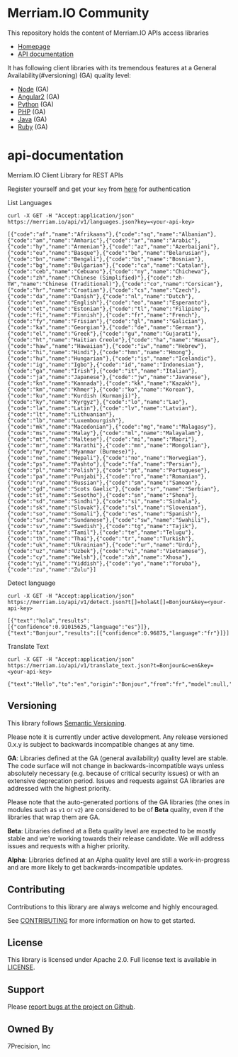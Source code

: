 # Merriam.IO Community

This repository holds the content of Merriam.IO APIs access libraries

* [Homepage](https://merriam.github.io/)
* [API documentation](#api-documentation)

It has following client libraries with its tremendous features at a General Availability(#versioning) (GA) quality level:

* [Node](https://github.com/MerriamIO/merriam-node) (GA)
* [Angular2](https://github.com/MerriamIO/merriam-angular2) (GA)
* [Python](https://github.com/MerriamIO/merriam-node) (GA)
* [PHP](https://github.com/MerriamIO/merriam-php) (GA)
* [Java](https://github.com/MerriamIO/merriam-java) (GA)
* [Ruby](https://github.com/MerriamIO/merriam-node) (GA)

# api-documentation

Merriam.IO Client Library for REST APIs

Register yourself and get your `key` from [here](https://merriam.io) for authentication

List Languages

```
curl -X GET -H "Accept:application/json" https://merriam.io/api/v1/languages.json?key=<your-api-key>

[{"code":"af","name":"Afrikaans"},{"code":"sq","name":"Albanian"},{"code":"am","name":"Amharic"},{"code":"ar","name":"Arabic"},{"code":"hy","name":"Armenian"},{"code":"az","name":"Azerbaijani"},{"code":"eu","name":"Basque"},{"code":"be","name":"Belarusian"},{"code":"bn","name":"Bengali"},{"code":"bs","name":"Bosnian"},{"code":"bg","name":"Bulgarian"},{"code":"ca","name":"Catalan"},{"code":"ceb","name":"Cebuano"},{"code":"ny","name":"Chichewa"},{"code":"zh","name":"Chinese (Simplified)"},{"code":"zh-TW","name":"Chinese (Traditional)"},{"code":"co","name":"Corsican"},{"code":"hr","name":"Croatian"},{"code":"cs","name":"Czech"},{"code":"da","name":"Danish"},{"code":"nl","name":"Dutch"},{"code":"en","name":"English"},{"code":"eo","name":"Esperanto"},{"code":"et","name":"Estonian"},{"code":"tl","name":"Filipino"},{"code":"fi","name":"Finnish"},{"code":"fr","name":"French"},{"code":"fy","name":"Frisian"},{"code":"gl","name":"Galician"},{"code":"ka","name":"Georgian"},{"code":"de","name":"German"},{"code":"el","name":"Greek"},{"code":"gu","name":"Gujarati"},{"code":"ht","name":"Haitian Creole"},{"code":"ha","name":"Hausa"},{"code":"haw","name":"Hawaiian"},{"code":"iw","name":"Hebrew"},{"code":"hi","name":"Hindi"},{"code":"hmn","name":"Hmong"},{"code":"hu","name":"Hungarian"},{"code":"is","name":"Icelandic"},{"code":"ig","name":"Igbo"},{"code":"id","name":"Indonesian"},{"code":"ga","name":"Irish"},{"code":"it","name":"Italian"},{"code":"ja","name":"Japanese"},{"code":"jw","name":"Javanese"},{"code":"kn","name":"Kannada"},{"code":"kk","name":"Kazakh"},{"code":"km","name":"Khmer"},{"code":"ko","name":"Korean"},{"code":"ku","name":"Kurdish (Kurmanji)"},{"code":"ky","name":"Kyrgyz"},{"code":"lo","name":"Lao"},{"code":"la","name":"Latin"},{"code":"lv","name":"Latvian"},{"code":"lt","name":"Lithuanian"},{"code":"lb","name":"Luxembourgish"},{"code":"mk","name":"Macedonian"},{"code":"mg","name":"Malagasy"},{"code":"ms","name":"Malay"},{"code":"ml","name":"Malayalam"},{"code":"mt","name":"Maltese"},{"code":"mi","name":"Maori"},{"code":"mr","name":"Marathi"},{"code":"mn","name":"Mongolian"},{"code":"my","name":"Myanmar (Burmese)"},{"code":"ne","name":"Nepali"},{"code":"no","name":"Norwegian"},{"code":"ps","name":"Pashto"},{"code":"fa","name":"Persian"},{"code":"pl","name":"Polish"},{"code":"pt","name":"Portuguese"},{"code":"pa","name":"Punjabi"},{"code":"ro","name":"Romanian"},{"code":"ru","name":"Russian"},{"code":"sm","name":"Samoan"},{"code":"gd","name":"Scots Gaelic"},{"code":"sr","name":"Serbian"},{"code":"st","name":"Sesotho"},{"code":"sn","name":"Shona"},{"code":"sd","name":"Sindhi"},{"code":"si","name":"Sinhala"},{"code":"sk","name":"Slovak"},{"code":"sl","name":"Slovenian"},{"code":"so","name":"Somali"},{"code":"es","name":"Spanish"},{"code":"su","name":"Sundanese"},{"code":"sw","name":"Swahili"},{"code":"sv","name":"Swedish"},{"code":"tg","name":"Tajik"},{"code":"ta","name":"Tamil"},{"code":"te","name":"Telugu"},{"code":"th","name":"Thai"},{"code":"tr","name":"Turkish"},{"code":"uk","name":"Ukrainian"},{"code":"ur","name":"Urdu"},{"code":"uz","name":"Uzbek"},{"code":"vi","name":"Vietnamese"},{"code":"cy","name":"Welsh"},{"code":"xh","name":"Xhosa"},{"code":"yi","name":"Yiddish"},{"code":"yo","name":"Yoruba"},{"code":"zu","name":"Zulu"}]

```

Detect language

```
curl -X GET -H "Accept:application/json" https://merriam.io/api/v1/detect.json?t[]=hola&t[]=Bonjour&key=<your-api-key>

[{"text":"hola","results":[{"confidence":0.91015625,"language":"es"}]},{"text":"Bonjour","results":[{"confidence":0.96875,"language":"fr"}]}]
```

Translate Text


```
curl -X GET -H "Accept:application/json" https://merriam.io/api/v1/translate_text.json?t=Bonjour&c=en&key=<your-api-key>

{"text":"Hello","to":"en","origin":"Bonjour","from":"fr","model":null,"detected":true}
```

## Versioning

This library follows [Semantic Versioning](http://semver.org/).

Please note it is currently under active development. Any release versioned 0.x.y is subject to backwards incompatible changes at any time.

**GA**: Libraries defined at the GA (general availability) quality level are stable. The code surface will not change in backwards-incompatible ways unless absolutely necessary (e.g. because of critical security issues) or with an extensive deprecation period. Issues and requests against GA libraries are addressed with the highest priority.

Please note that the auto-generated portions of the GA libraries (the ones in modules such as `v1` or `v2`) are considered to be of **Beta** quality, even if the libraries that wrap them are GA.

**Beta**: Libraries defined at a Beta quality level are expected to be mostly stable and we're working towards their release candidate. We will address issues and requests with a higher priority.

**Alpha**: Libraries defined at an Alpha quality level are still a work-in-progress and are more likely to get backwards-incompatible updates.


## Contributing

Contributions to this library are always welcome and highly encouraged.

See [CONTRIBUTING](CONTRIBUTING.md) for more information on how to get started.

## License

This library is licensed under Apache 2.0. Full license text is
available in [LICENSE](LICENSE).

## Support

Please [report bugs at the project on Github](https://github.com/MerriamIO/<library>/issues).

## Owned By

7Precision, Inc
